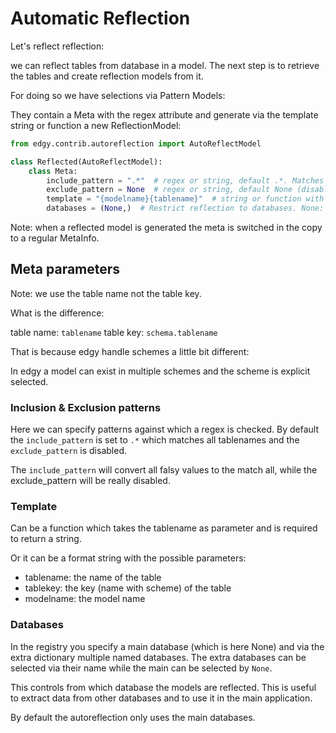 # Automatic Reflection

Let's reflect reflection:

we can reflect tables from database in a model. The next step is to retrieve the tables
and create reflection models from it.

For doing so we have selections via Pattern Models:

They contain a Meta with the regex attribute and generate via the template string or function a new ReflectionModel:


```python
from edgy.contrib.autoreflection import AutoReflectModel

class Reflected(AutoReflectModel):
    class Meta:
        include_pattern = ".*"  # regex or string, default .*. Matches against the tablename
        exclude_pattern = None  # regex or string, default None (disabled). Matches against the tablename
        template = "{modelname}{tablename}"  # string or function with arguments tablename, modelname, tablekey
        databases = (None,)  # Restrict reflection to databases. None: main database of registry, string extra databases of registry
```

Note: when a reflected model is generated the meta is switched in the copy to a regular MetaInfo.

## Meta parameters

Note: we use the table name not the table key.

What is the difference:

table name: `tablename`
table key: `schema.tablename`

That is because edgy handle schemes a little bit different:

In edgy a model can exist in multiple schemes and the scheme is explicit selected.

### Inclusion & Exclusion patterns

Here we can specify patterns against which a regex is checked. By default the `include_pattern` is set to
`.*` which matches all tablenames and the `exclude_pattern` is disabled.

The `include_pattern` will convert all falsy values to the match all, while the exclude_pattern will be really disabled.

### Template

Can be a function which takes the tablename as parameter and is required to return a string.

Or it can be a format string with the possible parameters:

- tablename: the name of the table
- tablekey: the key (name with scheme) of the table
- modelname: the model name

### Databases

In the registry you specify a main database (which is here None) and via the extra dictionary multiple named databases.
The extra databases can be selected via their name while the main can be selected by `None`.

This controls from which database the models are reflected. This is useful to extract data from other databases and to use it in the main application.

By default the autoreflection only uses the main databases.
